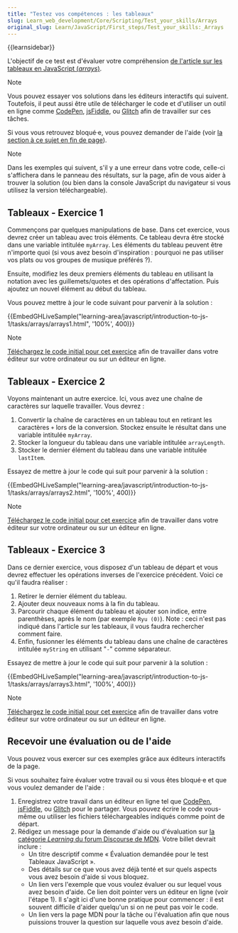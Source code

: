 ```yaml
---
title: "Testez vos compétences : les tableaux"
slug: Learn_web_development/Core/Scripting/Test_your_skills/Arrays
original_slug: Learn/JavaScript/First_steps/Test_your_skills:_Arrays
---
```


{{learnsidebar}}

L'objectif de ce test est d'évaluer votre compréhension [de l'article sur les tableaux en JavaScript (_arrays_)](/fr/docs/Learn_web_development/Core/Scripting/Arrays).

> [!NOTE]
> Vous pouvez essayer vos solutions dans les éditeurs interactifs qui suivent. Toutefois, il peut aussi être utile de télécharger le code et d'utiliser un outil en ligne comme [CodePen](https://codepen.io/), [jsFiddle](https://jsfiddle.net/), ou [Glitch](https://glitch.com/) afin de travailler sur ces tâches.
>
> Si vous vous retrouvez bloqué·e, vous pouvez demander de l'aide (voir [la section à ce sujet en fin de page](#assessment_or_further_help)).

> [!NOTE]
> Dans les exemples qui suivent, s'il y a une erreur dans votre code, celle-ci s'affichera dans le panneau des résultats, sur la page, afin de vous aider à trouver la solution (ou bien dans la console JavaScript du navigateur si vous utilisez la version téléchargeable).

## Tableaux - Exercice 1

Commençons par quelques manipulations de base. Dans cet exercice, vous devrez créer un tableau avec trois éléments. Ce tableau devra être stocké dans une variable intitulée `myArray`. Les éléments du tableau peuvent être n'importe quoi (si vous avez besoin d'inspiration : pourquoi ne pas utiliser vos plats ou vos groupes de musique préférés ?).

Ensuite, modifiez les deux premiers éléments du tableau en utilisant la notation avec les guillemets/quotes et des opérations d'affectation. Puis ajoutez un nouvel élément au début du tableau.

Vous pouvez mettre à jour le code suivant pour parvenir à la solution :

{{EmbedGHLiveSample("learning-area/javascript/introduction-to-js-1/tasks/arrays/arrays1.html", '100%', 400)}}

> [!NOTE]
> [Téléchargez le code initial pour cet exercice](https://github.com/mdn/learning-area/blob/master/javascript/introduction-to-js-1/tasks/arrays/arrays1-download.html) afin de travailler dans votre éditeur sur votre ordinateur ou sur un éditeur en ligne.

## Tableaux - Exercice 2

Voyons maintenant un autre exercice. Ici, vous avez une chaîne de caractères sur laquelle travailler. Vous devrez :

1. Convertir la chaîne de caractères en un tableau tout en retirant les caractères `+` lors de la conversion. Stockez ensuite le résultat dans une variable intitulée `myArray`.
2. Stocker la longueur du tableau dans une variable intitulée `arrayLength`.
3. Stocker le dernier élément du tableau dans une variable intitulée `lastItem`.

Essayez de mettre à jour le code qui suit pour parvenir à la solution :

{{EmbedGHLiveSample("learning-area/javascript/introduction-to-js-1/tasks/arrays/arrays2.html", '100%', 400)}}

> [!NOTE]
> [Téléchargez le code initial pour cet exercice](https://github.com/mdn/learning-area/blob/master/javascript/introduction-to-js-1/tasks/arrays/arrays2-download.html) afin de travailler dans votre éditeur sur votre ordinateur ou sur un éditeur en ligne.

## Tableaux - Exercice 3

Dans ce dernier exercice, vous disposez d'un tableau de départ et vous devrez effectuer les opérations inverses de l'exercice précédent. Voici ce qu'il faudra réaliser :

1. Retirer le dernier élément du tableau.
2. Ajouter deux nouveaux noms à la fin du tableau.
3. Parcourir chaque élément du tableau et ajouter son indice, entre parenthèses, après le nom (par exemple `Ryu (0)`). Note : ceci n'est pas indiqué dans l'article sur les tableaux, il vous faudra rechercher comment faire.
4. Enfin, fusionner les éléments du tableau dans une chaîne de caractères intitulée `myString` en utilisant "`-`" comme séparateur.

Essayez de mettre à jour le code qui suit pour parvenir à la solution :

{{EmbedGHLiveSample("learning-area/javascript/introduction-to-js-1/tasks/arrays/arrays3.html", '100%', 400)}}

> [!NOTE]
> [Téléchargez le code initial pour cet exercice](https://github.com/mdn/learning-area/blob/master/javascript/introduction-to-js-1/tasks/arrays/arrays3-download.html) afin de travailler dans votre éditeur sur votre ordinateur ou sur un éditeur en ligne.

## Recevoir une évaluation ou de l'aide

Vous pouvez vous exercer sur ces exemples grâce aux éditeurs interactifs de la page.

Si vous souhaitez faire évaluer votre travail ou si vous êtes bloqué·e et que vous voulez demander de l'aide :

1. Enregistrez votre travail dans un éditeur en ligne tel que [CodePen](https://codepen.io/), [jsFiddle](https://jsfiddle.net/), ou [Glitch](https://glitch.com/) pour le partager. Vous pouvez écrire le code vous-même ou utiliser les fichiers téléchargeables indiqués comme point de départ.
2. Rédigez un message pour la demande d'aide ou d'évaluation sur [la catégorie _Learning_ du forum Discourse de MDN](https://discourse.mozilla.org/c/mdn/learn). Votre billet devrait inclure :
   - Un titre descriptif comme « Évaluation demandée pour le test Tableaux JavaScript ».
   - Des détails sur ce que vous avez déjà tenté et sur quels aspects vous avez besoin d'aide si vous bloquez.
   - Un lien vers l'exemple que vous voulez évaluer ou sur lequel vous avez besoin d'aide. Ce lien doit pointer vers un éditeur en ligne (voir l'étape 1). Il s'agit ici d'une bonne pratique pour commencer : il est souvent difficile d'aider quelqu'un si on ne peut pas voir le code.
   - Un lien vers la page MDN pour la tâche ou l'évaluation afin que nous puissions trouver la question sur laquelle vous avez besoin d'aide.
